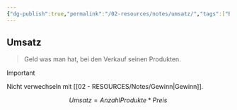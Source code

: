 ```yaml
---
{"dg-publish":true,"permalink":"/02-resources/notes/umsatz/","tags":["BWL/formel"],"noteIcon":"","updated":"2025-07-12T13:31:41.000+02:00"}
---
```


## Umsatz 
> Geld was man hat, bei den Verkauf seinen Produkten.

>[!important] 
>Nicht verwechseln mit [[02 - RESOURCES/Notes/Gewinn\|Gewinn]].

$$
Umsatz=AnzahlProdukte*Preis
$$